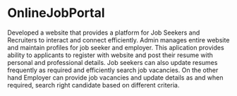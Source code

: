 # OnlineJobPortal
Developed a website that provides a platform for Job Seekers and Recruiters to interact and connect efficiently. Admin manages entire website and maintain profiles for job seeker and employer. This aplication provides ability to applicants to register with website and post their resume with personal and professional details. Job seekers can also update resumes frequently as required and efficiently search job vacancies. On the other hand Employer can provide job vacancies and update details as and when required, search right candidate based on different criteria.

